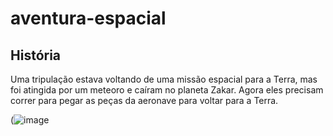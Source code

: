 # aventura-espacial

## História
Uma tripulação estava voltando de uma missão espacial para a Terra, mas foi atingida por um meteoro e caíram no planeta Zakar. Agora eles precisam correr para pegar as peças da aeronave para voltar para a Terra.


(![image](https://imgur.com/a/95EYneD)
